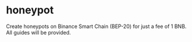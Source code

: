 # honeypot
Create honeypots on Binance Smart Chain (BEP-20) for just a fee of 1 BNB. All guides will be provided.

